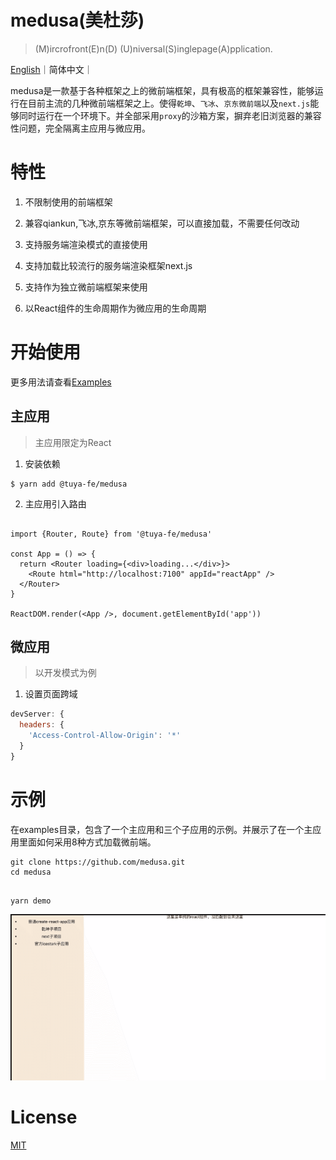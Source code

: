 # medusa(美杜莎)

> (M)ircrofront(E)n(D) (U)niversal(S)inglepage(A)pplication. 

[English](https://github.com/tuya/medusa/README.md)｜简体中文｜

medusa是一款基于各种框架之上的微前端框架，具有极高的框架兼容性，能够运行在目前主流的几种微前端框架之上。使得`乾坤`、`飞冰`、`京东微前端`以及`next.js`能够同时运行在一个环境下。并全部采用`proxy`的沙箱方案，摒弃老旧浏览器的兼容性问题，完全隔离主应用与微应用。

# 特性

1. 不限制使用的前端框架

2. 兼容qiankun,飞冰,京东等微前端框架，可以直接加载，不需要任何改动

3. 支持服务端渲染模式的直接使用

4. 支持加载比较流行的服务端渲染框架next.js

5. 支持作为独立微前端框架来使用

6. 以React组件的生命周期作为微应用的生命周期


# 开始使用

更多用法请查看[Examples](./examples)

## 主应用

> 主应用限定为React

1. 安装依赖

```shell
$ yarn add @tuya-fe/medusa 
```

2. 主应用引入路由

```tsx

import {Router, Route} from '@tuya-fe/medusa'

const App = () => {
  return <Router loading={<div>loading...</div>}>
    <Route html="http://localhost:7100" appId="reactApp" />
  </Router>
}

ReactDOM.render(<App />, document.getElementById('app'))

```

## 微应用

> 以开发模式为例

1. 设置页面跨域

```js
devServer: {
  headers: {
    'Access-Control-Allow-Origin': '*'
  }
}

```

# 示例

在examples目录，包含了一个主应用和三个子应用的示例。并展示了在一个主应用里面如何采用8种方式加载微前端。


```shell
git clone https://github.com/medusa.git
cd medusa
```

```shell

yarn demo

```

![](./examples/demo.gif)

# License
[MIT](./LICENSE)
